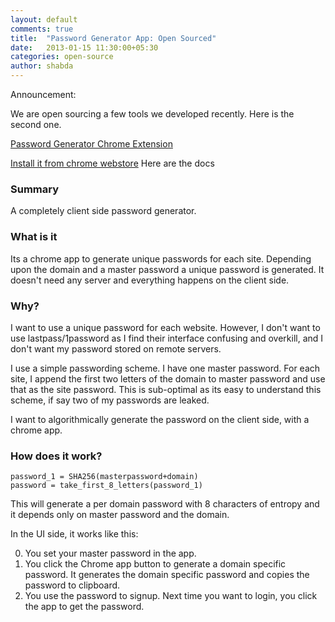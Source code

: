 ```yaml
---
layout: default
comments: true
title:  "Password Generator App: Open Sourced"
date:   2013-01-15 11:30:00+05:30
categories: open-source
author: shabda
---
```

Announcement:

We are open sourcing a few tools we developed recently. Here is the second one.

[Password Generator Chrome Extension](https://github.com/agiliq/forgot-me-password)

[Install it from chrome webstore](https://chrome.google.com/webstore/detail/password-generator/nnjgaeekiplalipomfgacalgehhcckbp)
Here are the docs

### Summary

A completely client side password generator.

### What is it

Its a chrome app to generate unique passwords for each site. Depending upon the domain and a master password a unique password is generated. It doesn't need any server and everything happens on the client side.

### Why?

I want to use a unique password for each website. However, I don't want to use lastpass/1password as I find their interface confusing and overkill, and I don't want my password stored on remote servers.

I use a simple passwording scheme. I have one master password. For each site, I append the first two letters of the domain to master password and use that as the site password. This is sub-optimal as its easy to understand this scheme, if say two of my passwords are leaked.

I want to algorithmically generate the password on the client side, with a chrome app.

### How does it work?

    password_1 = SHA256(masterpassword+domain)
    password = take_first_8_letters(password_1)

This will generate a per domain password with 8 characters of entropy and it depends only on master password and the domain.

In the UI side, it works like this:

0. You set your master password in the app.
1. You click the Chrome app button to generate a domain specific password. It generates the domain specific password and copies the password to clipboard.
2. You use the password to signup. Next time you want to login, you click the app to get the password.


